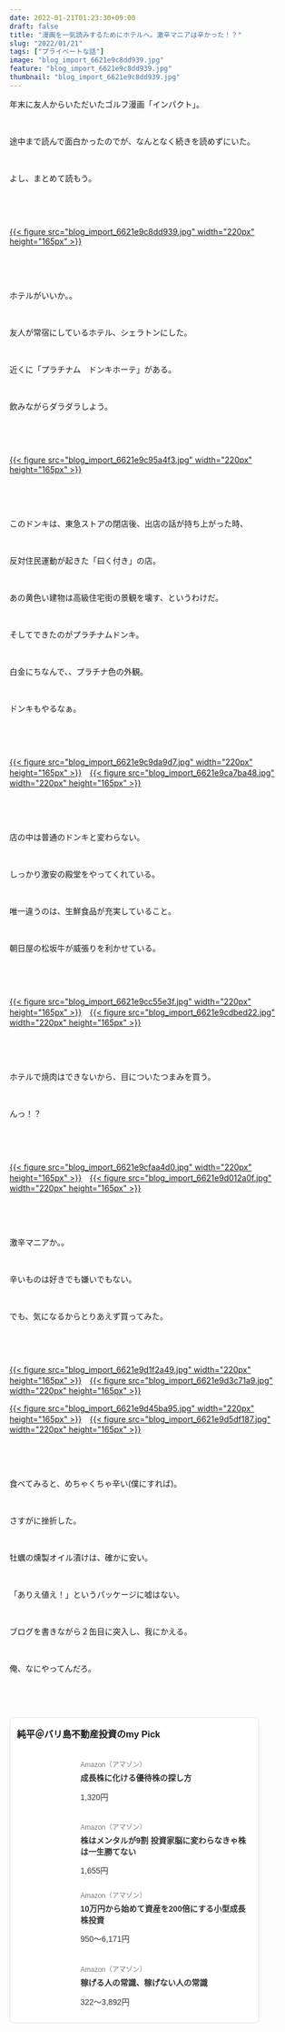 ```yaml
---
date: 2022-01-21T01:23:30+09:00
draft: false
title: "漫画を一気読みするためにホテルへ。激辛マニアは辛かった！？"
slug: "2022/01/21"
tags: ["プライベートな話"]
image: "blog_import_6621e9c8dd939.jpg"
feature: "blog_import_6621e9c8dd939.jpg"
thumbnail: "blog_import_6621e9c8dd939.jpg"
---
```

<p>年末に友人からいただいたゴルフ漫画「インパクト」。</p><p> </p><p>途中まで読んで面白かったのでが、なんとなく続きを読めずにいた。</p><p> </p><p>よし、まとめて読もう。</p><p> </p><p> </p><p><a href="blog_import_6621e9c8dd939.jpg">{{< figure src="blog_import_6621e9c8dd939.jpg" width="220px" height="165px" >}}</a></p><p> </p><p> </p><p>ホテルがいいか。。</p><p> </p><p>友人が常宿にしているホテル、シェラトンにした。</p><p> </p><p>近くに「プラチナム　ドンキホーテ」がある。</p><p> </p><p>飲みながらダラダラしよう。</p><p> </p><p> </p><p><a href="blog_import_6621e9c95a4f3.jpg">{{< figure src="blog_import_6621e9c95a4f3.jpg" width="220px" height="165px" >}}</a></p><p> </p><p> </p><p>このドンキは、東急ストアの閉店後、出店の話が持ち上がった時、</p><p> </p><p>反対住民運動が起きた「曰く付き」の店。</p><p> </p><p>あの黄色い建物は高級住宅街の景観を壊す、というわけだ。</p><p> </p><p>そしてできたのがプラチナムドンキ。</p><p> </p><p>白金にちなんで、、プラチナ色の外観。</p><p> </p><p>ドンキもやるなぁ。</p><p> </p><p> </p><p><a href="blog_import_6621e9c9da9d7.jpg">{{< figure src="blog_import_6621e9c9da9d7.jpg" width="220px" height="165px" >}}</a>　<a href="blog_import_6621e9ca7ba48.jpg">{{< figure src="blog_import_6621e9ca7ba48.jpg" width="220px" height="165px" >}}</a></p><p> </p><p> </p><p>店の中は普通のドンキと変わらない。</p><p> </p><p>しっかり激安の殿堂をやってくれている。</p><p> </p><p>唯一違うのは、生鮮食品が充実していること。</p><p> </p><p>朝日屋の松坂牛が威張りを利かせている。</p><p> </p><p> </p><p><a href="blog_import_6621e9cc55e3f.jpg">{{< figure src="blog_import_6621e9cc55e3f.jpg" width="220px" height="165px" >}}</a>　<a href="blog_import_6621e9cdbed22.jpg">{{< figure src="blog_import_6621e9cdbed22.jpg" width="220px" height="165px" >}}</a></p><p> </p><p> </p><p>ホテルで焼肉はできないから、目についたつまみを買う。</p><p> </p><p>んっ！？</p><p> </p><p> </p><p><a href="blog_import_6621e9cfaa4d0.jpg">{{< figure src="blog_import_6621e9cfaa4d0.jpg" width="220px" height="165px" >}}</a>　<a href="blog_import_6621e9d012a0f.jpg">{{< figure src="blog_import_6621e9d012a0f.jpg" width="220px" height="165px" >}}</a></p><p> </p><p> </p><p>激辛マニアか。。</p><p> </p><p>辛いものは好きでも嫌いでもない。</p><p> </p><p>でも、気になるからとりあえず買ってみた。</p><p> </p><p> </p><p><a href="blog_import_6621e9d1f2a49.jpg">{{< figure src="blog_import_6621e9d1f2a49.jpg" width="220px" height="165px" >}}</a>　<a href="blog_import_6621e9d3c71a9.jpg">{{< figure src="blog_import_6621e9d3c71a9.jpg" width="220px" height="165px" >}}</a></p><p><a href="blog_import_6621e9d45ba95.jpg">{{< figure src="blog_import_6621e9d45ba95.jpg" width="220px" height="165px" >}}</a>　<a href="blog_import_6621e9d5df187.jpg">{{< figure src="blog_import_6621e9d5df187.jpg" width="220px" height="165px" >}}</a></p><p> </p><p> </p><p>食べてみると、めちゃくちゃ辛い(僕にすれば)。</p><p> </p><p>さすがに挫折した。</p><p> </p><p>牡蠣の燻製オイル漬けは、確かに安い。</p><p> </p><p>「ありえ値え！」というパッケージに嘘はない。</p><p> </p><p>ブログを書きながら２缶目に突入し、我にかえる。</p><p> </p><p>俺、なにやってんだろ。</p><p> </p><p> </p><div class="pickCreative_root" style="font-size:0"><section class="myPick_block" contenteditable="false" style="background:#fff;font-family:ヒラギノ角ゴ Pro W3, Hiragino Kaku Gothic Pro, ＭＳ Ｐゴシック, Helvetica, Arial, sans-serif;border:1px solid #E2E2E2;box-sizing:border-box;border-radius:8px;padding:16px 12px;max-width:100%;width:440px;display:inline-block;text-align:left"><h2 class="myPick_title" style="font-weight:bold;font-size:16px;margin:0 0 20px">純平＠バリ島不動産投資のmy Pick</h2><div><article class="myPick_item" style="margin-top:24px"><a class="myPick_link" data-df-item-id="B09LYKQ9RD" data-img-url="https://p.odsyms15.com/CNEnt9ZxUWMJQilnBgq8s5" data-item-id="AZ000001" data-layout-type="102" style="display:-webkit-box; display: flex;max-width:100%;text-decoration:none;line-height:1;font-weight:normal;font-style:normal;word-break:break-all" target="_blank" data-aid="pwMXr0Rr6NsKH0o9PUpf01" id="pwMXr0Rr6NsKH0o9PUpf01" href="click?aid=pwMXr0Rr6NsKH0o9PUpf01"><div class="myPick_imgWrapper" style="position:relative;margin-right:16px;flex-shrink:0;width:96px;height:96px;border-radius:4px;overflow:hidden">{{< figure src="svg+xml;charset=utf-8,%3Csvg%20xmlns%3D%22http%3A%2F%2Fwww.w3.org%2F2000%2Fsvg%22%20title%3D%22Placeholder%20for%20Images%22%20role%3D%22presentation%22%20viewBox%3D%220%200%201%201%22%20%2F%3E" width="96pxpx" height="96pxpx" >}}<noscript><img alt="" class="myPick_img" data-img="affiliate" height="96px" src="https://p.odsyms15.com/CNEnt9ZxUWMJQilnBgq8s5" style="width:auto;height:auto;margin:auto; margin: auto;position:absolute;top:0;left:0;right:0;bottom:0;max-width:100%;max-height:100%;-o-object-fit:contain;object-fit:contain" width="96px"></noscript></div><div class="myPick_itemInfo" style="display:-webkit-box; display: flex;-webkit-box-orient:vertical;-webkit-box-direction:normal;flex-direction:column;-webkit-box-pack:center;justify-content:center"><div class="myPick_demand" style="color:#757575;font-size:12px">Amazon（アマゾン）</div><div class="myPick_itemTitle" style="-webkit-box-orient:vertical;display:-webkit-box;font-weight:bold; fontWeight: bold;-webkit-line-clamp:2;overflow:hidden;font-size:14px;line-height:1.4;color:#333333;margin:8px 0 16px">成長株に化ける優待株の探し方</div><div class="myPick_price" style="font-size:14px;color:#333333">1,320円</div></div></a></article><article class="myPick_item" style="margin-top:24px"><a class="myPick_link" data-df-item-id="B09C8FY5SH" data-img-url="https://p.odsyms15.com/BaR6hs8Ivo24eeqcV22W17" data-item-id="AZ000001" data-layout-type="102" style="display:-webkit-box; display: flex;max-width:100%;text-decoration:none;line-height:1;font-weight:normal;font-style:normal;word-break:break-all" target="_blank" data-aid="KPCkcfpWscBGM8c2nS4Mx6" id="KPCkcfpWscBGM8c2nS4Mx6" href="click?aid=KPCkcfpWscBGM8c2nS4Mx6"><div class="myPick_imgWrapper" style="position:relative;margin-right:16px;flex-shrink:0;width:96px;height:96px;border-radius:4px;overflow:hidden">{{< figure src="svg+xml;charset=utf-8,%3Csvg%20xmlns%3D%22http%3A%2F%2Fwww.w3.org%2F2000%2Fsvg%22%20title%3D%22Placeholder%20for%20Images%22%20role%3D%22presentation%22%20viewBox%3D%220%200%201%201%22%20%2F%3E" width="96pxpx" height="96pxpx" >}}<noscript><img alt="" class="myPick_img" data-img="affiliate" height="96px" src="https://p.odsyms15.com/BaR6hs8Ivo24eeqcV22W17" style="width:auto;height:auto;margin:auto; margin: auto;position:absolute;top:0;left:0;right:0;bottom:0;max-width:100%;max-height:100%;-o-object-fit:contain;object-fit:contain" width="96px"></noscript></div><div class="myPick_itemInfo" style="display:-webkit-box; display: flex;-webkit-box-orient:vertical;-webkit-box-direction:normal;flex-direction:column;-webkit-box-pack:center;justify-content:center"><div class="myPick_demand" style="color:#757575;font-size:12px">Amazon（アマゾン）</div><div class="myPick_itemTitle" style="-webkit-box-orient:vertical;display:-webkit-box;font-weight:bold; fontWeight: bold;-webkit-line-clamp:2;overflow:hidden;font-size:14px;line-height:1.4;color:#333333;margin:8px 0 16px">株はメンタルが9割 投資家脳に変わらなきゃ株は一生勝てない</div><div class="myPick_price" style="font-size:14px;color:#333333">1,655円</div></div></a></article><article class="myPick_item" style="margin-top:24px"><a class="myPick_link" data-df-item-id="4866801174" data-img-url="https://p.odsyms15.com/5AexPN5eGjAdVSnrGAe4Hg" data-item-id="AZ000001" data-layout-type="102" style="display:-webkit-box; display: flex;max-width:100%;text-decoration:none;line-height:1;font-weight:normal;font-style:normal;word-break:break-all" target="_blank" data-aid="st6puUhGOf08fJuDUkeIj6" id="st6puUhGOf08fJuDUkeIj6" href="click?aid=st6puUhGOf08fJuDUkeIj6"><div class="myPick_imgWrapper" style="position:relative;margin-right:16px;flex-shrink:0;width:96px;height:96px;border-radius:4px;overflow:hidden">{{< figure src="svg+xml;charset=utf-8,%3Csvg%20xmlns%3D%22http%3A%2F%2Fwww.w3.org%2F2000%2Fsvg%22%20title%3D%22Placeholder%20for%20Images%22%20role%3D%22presentation%22%20viewBox%3D%220%200%201%201%22%20%2F%3E" width="96pxpx" height="96pxpx" >}}<noscript><img alt="" class="myPick_img" data-img="affiliate" height="96px" src="https://p.odsyms15.com/5AexPN5eGjAdVSnrGAe4Hg" style="width:auto;height:auto;margin:auto; margin: auto;position:absolute;top:0;left:0;right:0;bottom:0;max-width:100%;max-height:100%;-o-object-fit:contain;object-fit:contain" width="96px"></noscript></div><div class="myPick_itemInfo" style="display:-webkit-box; display: flex;-webkit-box-orient:vertical;-webkit-box-direction:normal;flex-direction:column;-webkit-box-pack:center;justify-content:center"><div class="myPick_demand" style="color:#757575;font-size:12px">Amazon（アマゾン）</div><div class="myPick_itemTitle" style="-webkit-box-orient:vertical;display:-webkit-box;font-weight:bold; fontWeight: bold;-webkit-line-clamp:2;overflow:hidden;font-size:14px;line-height:1.4;color:#333333;margin:8px 0 16px">10万円から始めて資産を200倍にする小型成長株投資</div><div class="myPick_price" style="font-size:14px;color:#333333">950〜6,171円</div></div></a></article><article class="myPick_item" style="margin-top:24px"><a class="myPick_link" data-df-item-id="4802110227" data-img-url="https://p.odsyms15.com/wnVhdGQxiiUDgiiuxLhD8K" data-item-id="AZ000001" data-layout-type="102" style="display:-webkit-box; display: flex;max-width:100%;text-decoration:none;line-height:1;font-weight:normal;font-style:normal;word-break:break-all" target="_blank" data-aid="iKKjSYsB9n5z4neqQNhmH3" id="iKKjSYsB9n5z4neqQNhmH3" href="click?aid=iKKjSYsB9n5z4neqQNhmH3"><div class="myPick_imgWrapper" style="position:relative;margin-right:16px;flex-shrink:0;width:96px;height:96px;border-radius:4px;overflow:hidden">{{< figure src="svg+xml;charset=utf-8,%3Csvg%20xmlns%3D%22http%3A%2F%2Fwww.w3.org%2F2000%2Fsvg%22%20title%3D%22Placeholder%20for%20Images%22%20role%3D%22presentation%22%20viewBox%3D%220%200%201%201%22%20%2F%3E" width="96pxpx" height="96pxpx" >}}<noscript><img alt="" class="myPick_img" data-img="affiliate" height="96px" src="https://p.odsyms15.com/wnVhdGQxiiUDgiiuxLhD8K" style="width:auto;height:auto;margin:auto; margin: auto;position:absolute;top:0;left:0;right:0;bottom:0;max-width:100%;max-height:100%;-o-object-fit:contain;object-fit:contain" width="96px"></noscript></div><div class="myPick_itemInfo" style="display:-webkit-box; display: flex;-webkit-box-orient:vertical;-webkit-box-direction:normal;flex-direction:column;-webkit-box-pack:center;justify-content:center"><div class="myPick_demand" style="color:#757575;font-size:12px">Amazon（アマゾン）</div><div class="myPick_itemTitle" style="-webkit-box-orient:vertical;display:-webkit-box;font-weight:bold; fontWeight: bold;-webkit-line-clamp:2;overflow:hidden;font-size:14px;line-height:1.4;color:#333333;margin:8px 0 16px">稼げる人の常識、稼げない人の常識</div><div class="myPick_price" style="font-size:14px;color:#333333">322〜3,892円</div></div></a></article></div></section></div><p> </p>

